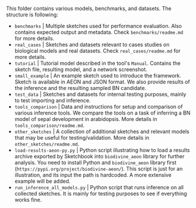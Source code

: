 This folder contains various models, benchmarks, and datasets. The structure is following:

- `benchmarks` | Multiple sketches used for performance evaluation. Also contains expected output and metadata. Check `benchmarks/readme.md` for more details.
- `real_cases` | Sketches and datasets relevant to cases studies on biological models and real datasets. Check `real_cases/readme.md` for more details.
- `tutorial` | Tutorial model described in the tool's `Manual`. Contains the sketch file, resulting model, and a network screenshot.
- `small_example` | An example sketch used to introduce the framework. Sketch is available in AEON and JSON format. We also provide results of the inference and the resulting sampled BN candidate.
- `test_data` | Sketches and datasets for internal testing purposes, mainly to test importing and inference.
- `tools_comparison` | Data and instructions for setup and comparison of various inference tools. We compare the tools on a task of inferring a BN model of sepal development in arabidopsis. More details in `tools_comparison/readme.md`.
- `other_sketches` | A collection of additional sketches and relevant models that may be useful for testing/validation. More details in `other_sketches/readme.md`.
- `load-results-aeon-py.py` | Python script illustrating how to load a results archive exported by Sketchbook into `biodivine_aeon` library for further analysis. You need to install Python and `biodivine_aeon` library first (`https://pypi.org/project/biodivine-aeon/`). This script is just for an illustration, and its input the path is hardcoded. A more extensive example will be added.
- `run_inference_all_models.py` | Python script that runs inference on all collected sketches. It is mainly for testing purposes to see if everything works fine.
